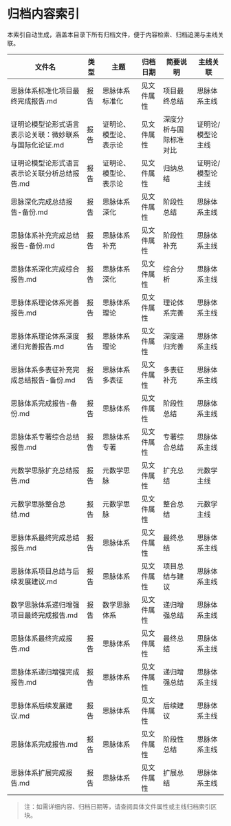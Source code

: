 # 归档内容索引

本索引自动生成，涵盖本目录下所有归档文件，便于内容检索、归档追溯与主线关联。

| 文件名 | 类型 | 主题 | 归档日期 | 简要说明 | 主线关联 |
|--------|------|------|----------|----------|----------|
| 思脉体系标准化项目最终完成报告.md | 报告 | 思脉体系标准化 | 见文件属性 | 项目最终总结 | 思脉体系主线 |
| 证明论模型论形式语言表示论关联：微妙联系与国际化论证.md | 报告 | 证明论、模型论、表示论 | 见文件属性 | 深度分析与国际标准对比 | 证明论/模型论主线 |
| 证明论模型论形式语言表示论关联分析总结报告.md | 报告 | 证明论、模型论、表示论 | 见文件属性 | 归纳总结 | 证明论/模型论主线 |
| 思脉深化完成总结报告-备份.md | 报告 | 思脉体系深化 | 见文件属性 | 阶段性总结 | 思脉体系主线 |
| 思脉体系补充完成总结报告-备份.md | 报告 | 思脉体系补充 | 见文件属性 | 阶段性补充 | 思脉体系主线 |
| 思脉体系深化完成综合报告.md | 报告 | 思脉体系深化 | 见文件属性 | 综合分析 | 思脉体系主线 |
| 思脉体系理论体系完善报告.md | 报告 | 思脉体系理论 | 见文件属性 | 理论体系完善 | 思脉体系主线 |
| 思脉体系理论体系深度递归完善报告.md | 报告 | 思脉体系理论 | 见文件属性 | 深度递归完善 | 思脉体系主线 |
| 思脉体系多表征补充完成总结报告-备份.md | 报告 | 思脉体系多表征 | 见文件属性 | 多表征补充 | 思脉体系主线 |
| 思脉体系完成报告-备份.md | 报告 | 思脉体系 | 见文件属性 | 阶段性总结 | 思脉体系主线 |
| 思脉体系专著综合总结报告.md | 报告 | 思脉体系专著 | 见文件属性 | 专著综合总结 | 思脉体系主线 |
| 元数学思脉扩充总结报告.md | 报告 | 元数学思脉 | 见文件属性 | 扩充总结 | 元数学主线 |
| 元数学思脉整合总结.md | 报告 | 元数学思脉 | 见文件属性 | 整合总结 | 元数学主线 |
| 思脉体系最终完成总结报告.md | 报告 | 思脉体系 | 见文件属性 | 最终总结 | 思脉体系主线 |
| 思脉体系项目总结与后续发展建议.md | 报告 | 思脉体系 | 见文件属性 | 项目总结与建议 | 思脉体系主线 |
| 数学思脉体系递归增强项目最终完成报告.md | 报告 | 数学思脉体系 | 见文件属性 | 递归增强总结 | 思脉体系主线 |
| 思脉体系最终完成报告.md | 报告 | 思脉体系 | 见文件属性 | 最终总结 | 思脉体系主线 |
| 思脉体系递归增强完成报告.md | 报告 | 思脉体系 | 见文件属性 | 递归增强总结 | 思脉体系主线 |
| 思脉体系后续发展建议.md | 报告 | 思脉体系 | 见文件属性 | 后续建议 | 思脉体系主线 |
| 思脉体系完成报告.md | 报告 | 思脉体系 | 见文件属性 | 阶段性总结 | 思脉体系主线 |
| 思脉体系扩展完成报告.md | 报告 | 思脉体系 | 见文件属性 | 扩展总结 | 思脉体系主线 |

> 注：如需详细内容、归档日期等，请查阅具体文件属性或主线归档索引区块。

